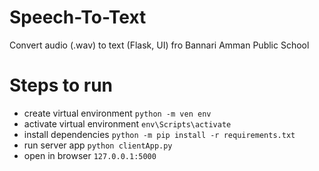 # Speech-To-Text

Convert audio (.wav) to text (Flask, UI) fro Bannari Amman Public School

# Steps to run
  
   - create virtual environment `python -m ven env`
   - activate virtual environment `env\Scripts\activate`
   - install dependencies `python -m pip install -r requirements.txt`
   - run server app `python clientApp.py`
   - open in browser `127.0.0.1:5000`

